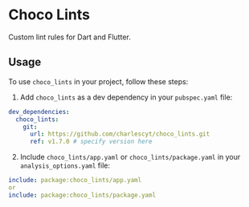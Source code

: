 # Choco Lints

Custom lint rules for Dart and Flutter.

## Usage

To use `choco_lints` in your project, follow these steps:

1. Add `choco_lints` as a dev dependency in your `pubspec.yaml` file:

```yaml
dev_dependencies:
  choco_lints:
    git:
      url: https://github.com/charlescyt/choco_lints.git
      ref: v1.7.0 # specify version here
```

2. Include `choco_lints/app.yaml` or `choco_lints/package.yaml` in your `analysis_options.yaml` file:

```yaml
include: package:choco_lints/app.yaml
or
include: package:choco_lints/package.yaml
```
